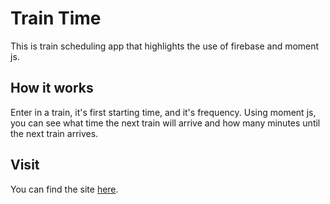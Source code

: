 # Train Time
This is train scheduling app that highlights the use of firebase and moment js.

## How it works
Enter in a train, it's first starting time, and it's frequency. Using moment js, you can see what time the next train will arrive and how many minutes until the next train arrives.
 
## Visit

You can find the site [here](https://max-magura.github.io/traintime/).